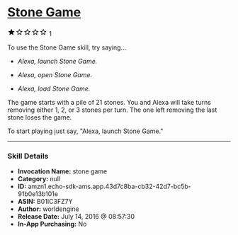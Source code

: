 # [Stone Game](http://alexa.amazon.com/#skills/amzn1.echo-sdk-ams.app.43d7c8ba-cb32-42d7-bc5b-91b0e13b101e)
![1 stars](../../images/ic_star_black_18dp_1x.png)![1 stars](../../images/ic_star_border_black_18dp_1x.png)![1 stars](../../images/ic_star_border_black_18dp_1x.png)![1 stars](../../images/ic_star_border_black_18dp_1x.png)![1 stars](../../images/ic_star_border_black_18dp_1x.png) 1

To use the Stone Game skill, try saying...

* *Alexa, launch Stone Game.*

* *Alexa, open Stone Game.*

* *Alexa, load Stone Game.*

The game starts with a pile of 21 stones. You and Alexa will take turns removing either 1, 2, or 3 stones per turn. The one left removing the last stone loses the game. 

To start playing just say, "Alexa, launch Stone Game."

***

### Skill Details

* **Invocation Name:** stone game
* **Category:** null
* **ID:** amzn1.echo-sdk-ams.app.43d7c8ba-cb32-42d7-bc5b-91b0e13b101e
* **ASIN:** B01IC3FZ7Y
* **Author:** worldengine
* **Release Date:** July 14, 2016 @ 08:57:30
* **In-App Purchasing:** No
